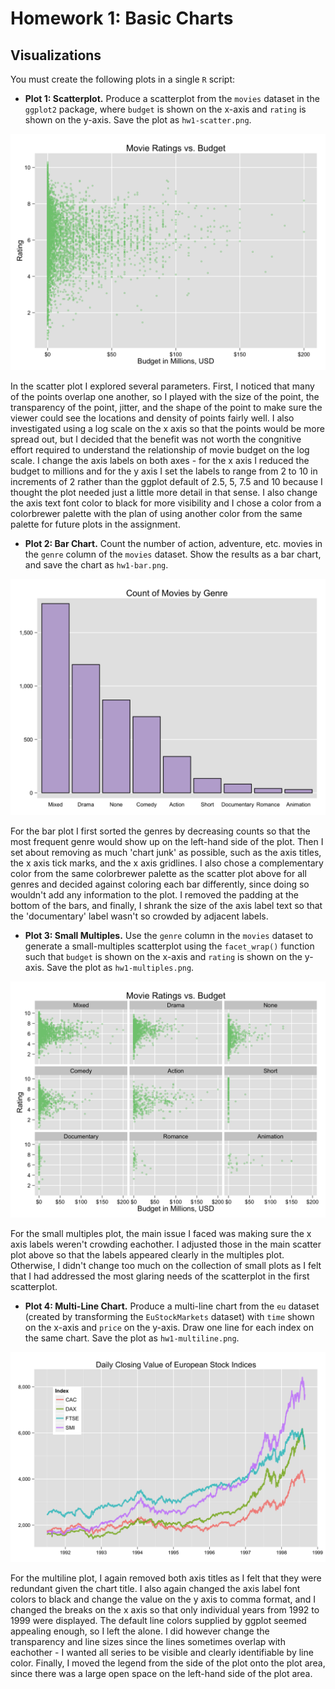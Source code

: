 Homework 1: Basic Charts
==============================

Visualizations
------------------------------

You must create the following plots in a single `R` script:

- **Plot 1: Scatterplot.** Produce a scatterplot from the `movies` dataset in the `ggplot2` package, where `budget` is shown on the x-axis and `rating` is shown on the y-axis. Save the plot as `hw1-scatter.png`.

![scatter plot](hw1-scatter.png)

In the scatter plot I explored several parameters.  First, I noticed that many of the points overlap one another, so I played with the size of the point, the transparency of the point, jitter, and the shape of the point to make sure the viewer could see the locations and density of points fairly well.  I also investigated using a log scale on the x axis so that the points would be more spread out, but I decided that the benefit was not worth the congnitive effort required to understand the relationship of movie budget on the log scale.  I change the axis labels on both axes - for the x axis I reduced the budget to millions and for the y axis I set the labels to range from 2 to 10 in increments of 2 rather than the ggplot default of 2.5, 5, 7.5 and 10 because I thought the plot needed just a little more detail in that sense.  I also change the axis text font color to black for more visibility and I chose a color from a colorbrewer palette with the plan of using another color from the same palette for future plots in the assignment.

- **Plot 2: Bar Chart.** Count the number of action, adventure, etc. movies in the `genre` column of the `movies` dataset. Show the results as a bar chart, and save the chart as `hw1-bar.png`.

![scatter plot](hw1-bar.png)

For the bar plot I first sorted the genres by decreasing counts so that the most frequent genre would show up on the left-hand side of the plot.  Then I set about removing as much 'chart junk' as possible, such as the axis titles, the x axis tick marks, and the x axis gridlines.  I also chose a complementary color from the same colorbrewer palette as the scatter plot above for all genres and decided against coloring each bar differently, since doing so wouldn't add any information to the plot.  I removed the padding at the bottom of the bars, and finally, I shrank the size of the axis label text so that the 'documentary' label wasn't so crowded by adjacent labels.  

- **Plot 3: Small Multiples.** Use the `genre` column in the `movies` dataset to generate a small-multiples scatterplot using the `facet_wrap()` function such that `budget` is shown on the x-axis and `rating` is shown on the y-axis. Save the plot as `hw1-multiples.png`.

![scatter plot](hw1-multiples.png)

For the small multiples plot, the main issue I faced was making sure the x axis labels weren't crowding eachother.  I adjusted those in the main scatter plot above so that the labels appeared clearly in the multiples plot.  Otherwise, I didn't change too much on the collection of small plots as I felt that I had addressed the most glaring needs of the scatterplot in the first scatterplot.

- **Plot 4: Multi-Line Chart.** Produce a multi-line chart from the `eu` dataset (created by transforming the `EuStockMarkets` dataset) with `time` shown on the x-axis and `price` on the y-axis. Draw one line for each index on the same chart. Save the plot as `hw1-multiline.png`.

![scatter plot](hw1-multiline.png)

For the multiline plot, I again removed both axis titles as I felt that they were redundant given the chart title.  I also again changed the axis label font colors to black and change the value on the y axis to comma format, and I changed the breaks on the x axis so that only individual years from 1992 to 1999 were displayed.  The default line colors supplied by ggplot seemed appealing enough, so I left the alone.  I did however change the transparency and line sizes since the lines sometimes overlap with eachother - I wanted all series to be visible and clearly identifiable by line color.  Finally, I moved the legend from the side of the plot onto the plot area, since there was a large open space on the left-hand side of the plot area. 


